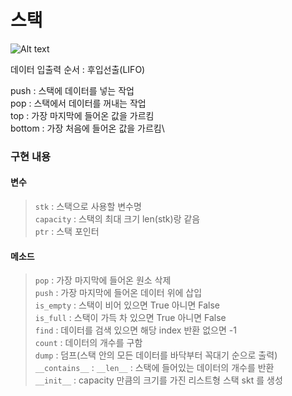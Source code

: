 # 스택
![Alt text](http://lh4.ggpht.com/-yPC1y5pyEK8/UI5YdsZz_oI/AAAAAAAAA1Y/zSzytUOxVWA/clip_image001_thumb%25255B1%25255D.gif?imgmax=800)

데이터 입출력 순서 : 후입선출(LIFO)

push : 스택에 데이터를 넣는 작업 \
pop : 스택에서 데이터를 꺼내는 작업 \
top : 가장 마지막에 들어온 값을 가르킴 \
bottom : 가장 처음에 들어온 값을 가르킴\

### 구현 내용
#### 변수
> `stk` : 스택으로 사용할 변수명 \
> `capacity` : 스택의 최대 크기 len(stk)랑 같음 \
> `ptr` : 스택 포인터


#### 메소드
> `pop` : 가장 마지막에 들어온 원소 삭제 \
> `push` : 가장 마지막에 들어온 데이터 위에 삽입 \
> `is_empty` : 스택이 비어 있으면 True 아니면 False \
> `is_full` : 스택이 가득 차 있으면 True 아니면 False \
> `find` : 데이터를 검색 있으면 해당 index 반환 없으면 -1\
> `count` : 데이터의 개수를 구함\
> `dump` : 덤프(스택 안의 모든 데이터를 바닥부터 꼭대기 순으로 출력)\
> `__contains__` :
> `__len__` : 스택에 들어있는 데이터의 개수를 반환 \
> `__init__` : capacity 만큼의 크기를 가진 리스트형 스택 skt 를 생성